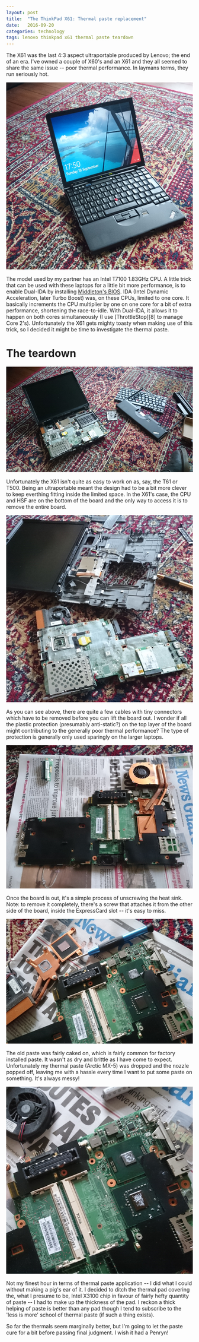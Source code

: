 ```yaml
---
layout: post
title:  "The ThinkPad X61: Thermal paste replacement"
date:   2016-09-20
categories: technology
tags: lenovo thinkpad x61 thermal paste teardown
---
```


The X61 was the last 4:3 aspect ultraportable produced by Lenovo; the end of an era. I've owned a couple of X60's and an X61 and they all seemed to share the same issue -- poor thermal performance. In laymans terms, they run seriously hot. 

![Front][1]

The model used by my partner has an Intel T7100 1.83GHz CPU. A little trick that can be used with these laptops for a little bit more performance, is to enable Dual-IDA by installing [Middleton's BIOS][7]. IDA (Intel Dynamic Acceleration, later Turbo Boost) was, on these CPUs, limited to one core. It basically increments the CPU multiplier by one on one core for a bit of extra performance, shortening the race-to-idle. With Dual-IDA, it allows it to happen on both cores simultaneously (I use [ThrottleStop][8] to manage Core 2's). Unfortunately the X61 gets mighty toasty when making use of this trick, so I decided it might be time to investigate the thermal paste. 

# The teardown

![Keyboard off][2]

Unfortunately the X61 isn't quite as easy to work on as, say, the T61 or T500. Being an ultraportable meant the design had to be a bit more clever to keep everthing fitting inside the limited space. In the X61's case, the CPU and HSF are on the bottom of the board and the only way to access it is to remove the entire board.

![Motherboard removed][3]

As you can see above, there are quite a few cables with tiny connectors which have to be removed before you can lift the board out. I wonder if all the plastic protection (presumably anti-static?) on the top layer of the board might contributing to the generally poor thermal performance? The type of protection is generally only used sparingly on the larger laptops.

![Motherboard bottom][4]

Once the board is out, it's a simple process of unscrewing the heat sink. Note: to remove it completely, there's a screw that attaches it from the other side of the board, inside the ExpressCard slot -- it's easy to miss.

![Old paste][5]

The old paste was fairly caked on, which is fairly common for factory installed paste. It wasn't as dry and brittle as I have come to expect. Unfortunately my thermal paste (Arctic MX-5) was dropped and the nozzle popped off, leaving me with a hassle every time I want to put some paste on something. It's always messy!

![New paste][6]

Not my finest hour in terms of thermal paste application -- I did what I could without making a pig's ear of it. I decided to ditch the thermal pad covering the, what I presume to be, Intel X3100 chip in favour of fairly hefty quantity of paste -- I had to make up the thickness of the pad. I reckon a thick helping of paste is better than any pad though I tend to subscribe to the 'less is more' school of thermal paste (if such a thing exists).

So far the thermals seem marginally better, but I'm going to let the paste cure for a bit before passing final judgment. I wish it had a Penryn!

[1]: /assets/x61/DSC_0222.JPG
[2]: /assets/x61/DSC_0223.JPG
[3]: /assets/x61/DSC_0224.JPG
[4]: /assets/x61/DSC_0225.JPG
[5]: /assets/x61/DSC_0227.JPG
[6]: /assets/x61/DSC_0228.JPG
[7]: http://www.thinkwiki.org/wiki/Middleton's_BIOS#Installation
